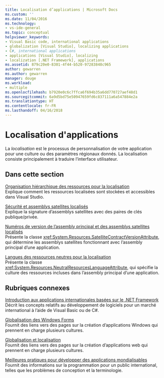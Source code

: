 ```yaml
---
title: Localisation d’applications | Microsoft Docs
ms.custom: ''
ms.date: 11/04/2016
ms.technology:
- vs-ide-general
ms.topic: conceptual
helpviewer_keywords:
- Visual Basic code, international applications
- globalization [Visual Studio], localizing applications
- C#, international applications
- applications [Visual Studio], localizing
- localization [.NET Framework], applications
ms.assetid: 879c20e0-8301-4f44-b520-97283848c965
author: gewarren
ms.author: gewarren
manager: douge
ms.workload:
- multiple
ms.openlocfilehash: b7920e0c6c7ffca6f694b35a6dd770727aef48d1
ms.sourcegitcommit: 6a9d5bd75e50947659fd6c837111a6a547884e2a
ms.translationtype: HT
ms.contentlocale: fr-FR
ms.lasthandoff: 04/16/2018
---
```

# <a name="localizing-applications"></a>Localisation d'applications
La *localisation* est le processus de personnalisation de votre application pour une culture ou des paramètres régionaux donnés. La localisation consiste principalement à traduire l’interface utilisateur.  
  
## <a name="in-this-section"></a>Dans cette section  
 [Organisation hiérarchique des ressources pour la localisation](../ide/hierarchical-organization-of-resources-for-localization.md)  
 Explique comment les ressources localisées sont stockées et accessibles dans Visual Studio.  
  
 [Sécurité et assemblys satellites localisés](../ide/security-and-localized-satellite-assemblies.md)  
 Explique la signature d’assemblys satellites avec des paires de clés publique/privée.  
  
 [Numéros de version de l’assembly principal et des assemblys satellites localisés](../ide/version-numbers-for-main-and-localized-satellite-assemblies.md)  
 Présente la classe <xref:System.Resources.SatelliteContractVersionAttribute>, qui détermine les assemblys satellites fonctionnant avec l’assembly principal d’une application.  
  
 [Langues des ressources neutres pour la localisation](../ide/neutral-resources-languages-for-localization.md)  
 Présente la classe <xref:System.Resources.NeutralResourcesLanguageAttribute>, qui spécifie la culture des ressources incluses dans l’assembly principal d’une application.  
  
## <a name="related-sections"></a>Rubriques connexes  
 [Introduction aux applications internationales basées sur le .NET Framework](../ide/introduction-to-international-applications-based-on-the-dotnet-framework.md)  
 Décrit les concepts relatifs au développement de logiciels pour un marché international à l’aide de Visual Basic ou de C#.  
  
 [Globalisation des Windows Forms](/dotnet/framework/winforms/advanced/globalizing-windows-forms)  
 Fournit des liens vers des pages sur la création d’applications Windows qui prennent en charge plusieurs cultures.  
  
 [Globalisation et localisation](http://msdn.microsoft.com/Library/8ef3838e-9d05-4236-9dd0-ceecff9df80d)  
 Fournit des liens vers des pages sur la création d’applications web qui prennent en charge plusieurs cultures.  
  
 [Meilleures pratiques pour développer des applications mondialisables](http://msdn.microsoft.com/Library/f08169c7-aad8-4ec3-9a21-9ebd3b89986c)  
 Fournit des informations sur la programmation pour un public international, telles que les problèmes de conception et la terminologie.